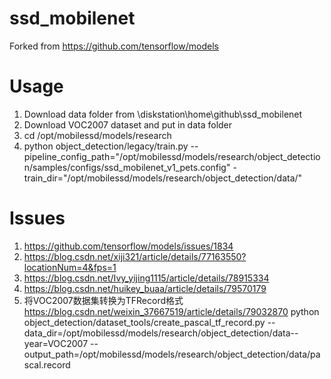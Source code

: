 # ssd_mobilenet
Forked from https://github.com/tensorflow/models

# Usage
1. Download data folder from \\diskstation\home\github\ssd_mobilenet
2. Download VOC2007 dataset and put in data folder
3. cd /opt/mobilessd/models/research
2. python object_detection/legacy/train.py  --pipeline_config_path="/opt/mobilessd/models/research/object_detection/samples/configs/ssd_mobilenet_v1_pets.config"   -train_dir="/opt/mobilessd/models/research/object_detection/data/"

# Issues
1. https://github.com/tensorflow/models/issues/1834
2. https://blog.csdn.net/xiji321/article/details/77163550?locationNum=4&fps=1
3. https://blog.csdn.net/Ivy_yijing1115/article/details/78915334
4. https://blog.csdn.net/huikey_buaa/article/details/79570179
5. 将VOC2007数据集转换为TFRecord格式 https://blog.csdn.net/weixin_37667519/article/details/79032870
    python object_detection/dataset_tools/create_pascal_tf_record.py  --data_dir=/opt/mobilessd/models/research/object_detection/data--year=VOC2007  --output_path=/opt/mobilessd/models/research/object_detection/data/pascal.record

